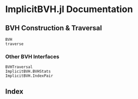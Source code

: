 # ImplicitBVH.jl Documentation


## BVH Construction & Traversal
```@docs
BVH
traverse
```

### Other BVH Interfaces

```@docs
BVHTraversal
ImplicitBVH.BVHStats
ImplicitBVH.IndexPair
```

## Index

```@index
```
